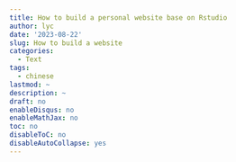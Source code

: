 ```yaml
---
title: How to build a personal website base on Rstudio
author: lyc
date: '2023-08-22'
slug: How to build a website
categories:
  - Text
tags:
  - chinese
lastmod: ~
description: ~
draft: no
enableDisqus: no
enableMathJax: no
toc: no
disableToC: no
disableAutoCollapse: yes
---
```

